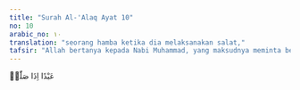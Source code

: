 ```yaml
---
title: "Surah Al-'Alaq Ayat 10"
no: 10
arabic_no: ١٠
translation: "seorang hamba ketika dia melaksanakan salat,"
tafsir: "Allah bertanya kepada Nabi Muhammad, yang maksudnya meminta beliau memperhatikan orang yang melarang manusia melakukan salat. Orang yang dilarang adalah Nabi Muhammad saw untuk melakukan salat di Masjidil Haram. Sedangkan yang melarang adalah Abu Jahal. Ia mengancam Nabi saw dengan kata-kata:\n\nAbu Jahal berkata, \"Jika saya melihat Muhammad salat di Ka'bah, saya akan lindas-lindaskan tengkuknya (ke tanah).\" Ketika hal itu sampai kepada Nabi saw., beliau bersabda, \"Jika itu ia lakukan, malaikat akan menghajarnya.\" (Riwayat al-Bukhari dari Ibnu 'Abbas)"
---
```

عَبْدًا اِذَا صَلّٰىۗ